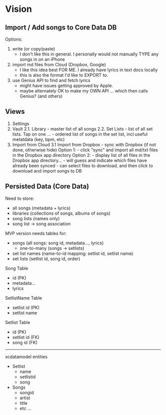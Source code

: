 #  Vision


## Import / Add songs to Core Data DB
Options:
1. write (or copy/paste)
    - I don't like this in general. I personally would not manually TYPE any songs in on an iPhone
2. import md files from Cloud (Dropbox, Google)
    - I like this idea best FOR ME. I already have lyrics in text docs locally
    - this is also the format I'd like to EXPORT to. 
3. use Genius API to find and fetch lyrics
    - might have issues getting approved by Apple.
    - maybe alternately OK to make my OWN API ... which then calls Genius? (and others)


## Views
1. Settings
2. Vault
    2.1. Library
        - master list of all songs
    2.2. Set Lists
        - list of all set lists. Tap on one ...
        - ordered list of songs in the set list, incl useful metatdata (key, bpm, etc) 
3. Import from Cloud
    3.1 Import from Dropbox
        - sync with Dropbox (if not done, otherwise hide)
        Option 1:
            - click "sync" and import all md/txt files in the Dropbox app directory
        Option 2:
            - display list of all files in the Dropbox app directory...
            - will guess and indicate which files have already been synced
            - can select files to download, and then click to download and import songs to DB 


## Persisted Data (Core Data)
Need to store:
- all songs (metadata + lyrics)
- libraries (collections of songs, albums of songs)
- song lists (names only)
- song list -> song association

MVP version needs tables for:
- songs (all songs: song id, metadata..., lyrics)
    - one-to-many (songs -> setlists)
- set list names (name-to-id mapping: setlist id, setlist name)
- set lists (setlist id, song id, order)

Song Table
- id (PK)
- metadata...
- lyrics

SetlistName Table
- setlist id (PK)
- setlist name

Setlist Table
- id (PK)
- setlist id (FK)
- song id (FK)


------------------------------------------------------------------------------------------

xcdatamodel entities
- Setlist
    - name
    - setlistid
    - song
- Songs
    - songid
    - artist
    - title
    - etc ... 





